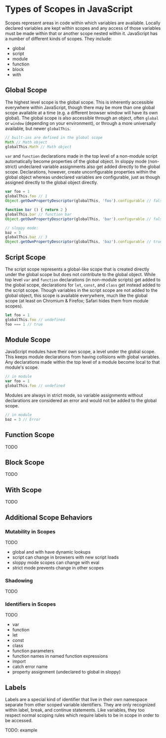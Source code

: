 # Types of Scopes in JavaScript

Scopes represent areas in code within which variables are available.  Locally declared variables are kept within scopes and any access of those variables must be made within that or another scope nested within it.  JavaScript has a number of different kinds of scopes. They include:

- global
- script
- module
- function
- block
- with

## Global Scope

The highest level scope is the global scope. This is inherently accessible everywhere within JavaScript, though there may be more than one global scope available at a time (e.g. a different browser window will have its own global).  The global scope is also accessible through an object, often `global` or `window` (depending on your environment), or through a more universally available, but newer `globalThis`.

```javascript
// built-ins are defined in the global scope
Math // Math object
globalThis.Math // Math object
```

`var` and `function` declarations made in the top level of a non-module script automatically become properties of the global object.  In sloppy mode (non-strict) undeclared variable assignments also get added directly to the global scope.  Declarations, however, create unconfigurable properties within the global object whereas undeclared variables are configurable, just as though assigned directly to the global object directly.

```javascript
var foo = 1
globalThis.foo // 1
Object.getOwnPropertyDescriptor(globalThis, 'foo').configurable // false

function bar () { return 2 }
globalThis.bar // function bar
Object.getOwnPropertyDescriptor(globalThis, 'bar').configurable // false

// sloppy mode:
baz = 3
globalThis.baz // 3
Object.getOwnPropertyDescriptor(globalThis, 'baz').configurable // true
```

## Script Scope

The script scope represents a global-like scope that is created directly under the global scope but does not contribute to the global object.  While top level `var` and `function` declarations (in non-module scripts) get added to the global scope, declarations for `let`, `const`, and `class` get instead added to the script scope.  Though variables in the script scope are not added to the global object, this scope is available everywhere, much like the global scope (at least on Chromium & Firefox; Safari hides them from module scopes).

```javascript
let foo = 1
globalThis.foo // undefined
foo === 1 // true
```

## Module Scope

JavaScript modules have their own scope, a level under the global scope. This keeps module declarations from having collisions with global variables.  Any declarations made within the top level of a module become local to that module's scope.

```javascript
// in module
var foo = 1
globalThis.foo // undefined
```

Modules are always in strict mode, so variable assignments without declarations are considered an error and would not be added to the global scope.

```javascript
// in module
baz = 3 // Error
```

## Function Scope

TODO

## Block Scope

TODO

## With Scope

TODO

## Additional Scope Behaviors

### Mutability in Scopes

TODO

- global and with have dynamic lookups
- script can change in browsers with new script loads
- sloppy mode scopes can change with eval
- strict mode prevents change in other scopes

### Shadowing

TODO

### Identifiers in Scopes

TODO

- var
- function
- let
- const
- class
- function parameters
- function names in named function expressions
- import
- catch error name
- property assignment (undeclared to global in sloppy)

## Labels

Labels are a special kind of identifier that live in their own namespace separate from other scoped variable identifiers.  They are only recognized within label, break, and continue statements.  Like variables, they too respect normal scoping rules which require labels to be in scope in order to be accessed.

TODO: example
